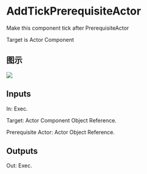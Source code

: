 # AddTickPrerequisiteActor

Make this component tick after PrerequisiteActor

Target is Actor Component

## 图示

![]($-20221218-18280377.png)

## Inputs

In: Exec.

Target: Actor Component Object Reference.

Prerequisite Actor: Actor Object Reference.  

## Outputs

Out: Exec.

